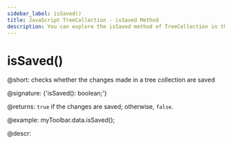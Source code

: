 ```yaml
---
sidebar_label: isSaved()
title: JavaScript TreeCollection - isSaved Method 
description: You can explore the isSaved method of TreeCollection in the documentation of the DHTMLX JavaScript UI library. Browse developer guides and API reference, try out code examples and live demos, and download a free 30-day evaluation version of DHTMLX Suite 7.
---
```


# isSaved()

@short: checks whether the changes made in a tree collection are saved

@signature: {'isSaved(): boolean;'}

@returns:
`true` if the changes are saved; otherwise, `false`.

@example:
myToolbar.data.isSaved();

@descr:

[comment]: # (@relatedapi: tree_collection/api/save.md)
